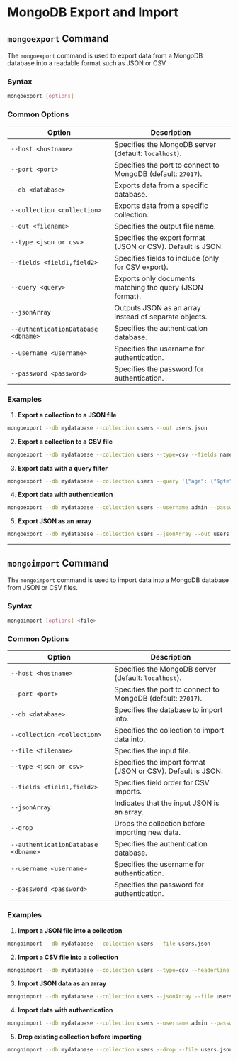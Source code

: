 # MongoDB Export and Import

## `mongoexport` Command

The `mongoexport` command is used to export data from a MongoDB database into a readable format such as JSON or CSV.

### Syntax
```sh
mongoexport [options]
```

### Common Options
| Option | Description |
|---------|-------------|
| `--host <hostname>` | Specifies the MongoDB server (default: `localhost`). |
| `--port <port>` | Specifies the port to connect to MongoDB (default: `27017`). |
| `--db <database>` | Exports data from a specific database. |
| `--collection <collection>` | Exports data from a specific collection. |
| `--out <filename>` | Specifies the output file name. |
| `--type <json or csv>` | Specifies the export format (JSON or CSV). Default is JSON. |
| `--fields <field1,field2>` | Specifies fields to include (only for CSV export). |
| `--query <query>` | Exports only documents matching the query (JSON format). |
| `--jsonArray` | Outputs JSON as an array instead of separate objects. |
| `--authenticationDatabase <dbname>` | Specifies the authentication database. |
| `--username <username>` | Specifies the username for authentication. |
| `--password <password>` | Specifies the password for authentication. |

### Examples

1. **Export a collection to a JSON file**
```sh
mongoexport --db mydatabase --collection users --out users.json
```

2. **Export a collection to a CSV file**
```sh
mongoexport --db mydatabase --collection users --type=csv --fields name,email,age --out users.csv
```

3. **Export data with a query filter**
```sh
mongoexport --db mydatabase --collection users --query '{"age": {"$gte": 25}}' --out users.json
```

4. **Export data with authentication**
```sh
mongoexport --db mydatabase --collection users --username admin --password secret --authenticationDatabase admin --out users.json
```

5. **Export JSON as an array**
```sh
mongoexport --db mydatabase --collection users --jsonArray --out users.json
```

---

## `mongoimport` Command

The `mongoimport` command is used to import data into a MongoDB database from JSON or CSV files.

### Syntax
```sh
mongoimport [options] <file>
```

### Common Options
| Option | Description |
|---------|-------------|
| `--host <hostname>` | Specifies the MongoDB server (default: `localhost`). |
| `--port <port>` | Specifies the port to connect to MongoDB (default: `27017`). |
| `--db <database>` | Specifies the database to import into. |
| `--collection <collection>` | Specifies the collection to import data into. |
| `--file <filename>` | Specifies the input file. |
| `--type <json or csv>` | Specifies the import format (JSON or CSV). Default is JSON. |
| `--fields <field1,field2>` | Specifies field order for CSV imports. |
| `--jsonArray` | Indicates that the input JSON is an array. |
| `--drop` | Drops the collection before importing new data. |
| `--authenticationDatabase <dbname>` | Specifies the authentication database. |
| `--username <username>` | Specifies the username for authentication. |
| `--password <password>` | Specifies the password for authentication. |

### Examples

1. **Import a JSON file into a collection**
```sh
mongoimport --db mydatabase --collection users --file users.json
```

2. **Import a CSV file into a collection**
```sh
mongoimport --db mydatabase --collection users --type=csv --headerline --file users.csv
```

3. **Import JSON data as an array**
```sh
mongoimport --db mydatabase --collection users --jsonArray --file users.json
```

4. **Import data with authentication**
```sh
mongoimport --db mydatabase --collection users --username admin --password secret --authenticationDatabase admin --file users.json
```

5. **Drop existing collection before importing**
```sh
mongoimport --db mydatabase --collection users --drop --file users.json
